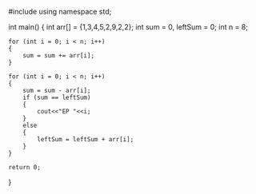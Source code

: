 #include <iostream>
using namespace std;

int main()
{
    int arr[] = {1,3,4,5,2,9,2,2};
    int sum = 0, leftSum = 0;
    int n = 8;

    for (int i = 0; i < n; i++)
    {
        sum = sum += arr[i];
    }

    for (int i = 0; i < n; i++)
    {
        sum = sum - arr[i];
        if (sum == leftSum)
        {
            cout<<"EP "<<i;
        }
        else
        {
            leftSum = leftSum + arr[i];
        }
    }

    return 0;
}
